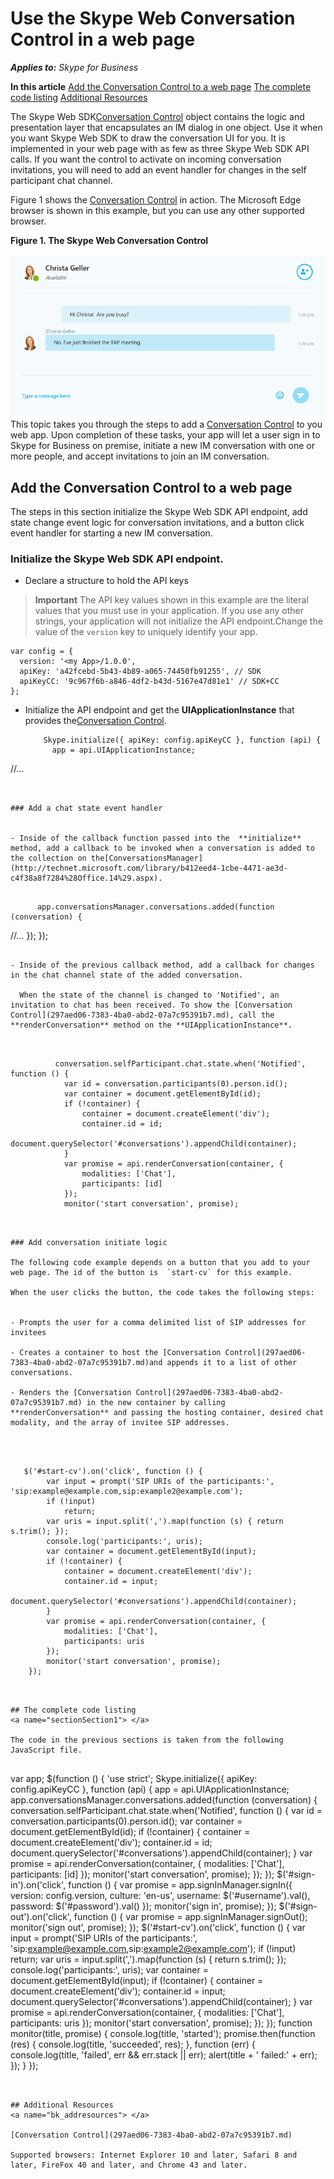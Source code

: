 
# Use the Skype Web Conversation Control in a web page

 _**Applies to:** Skype for Business_

 **In this article**
[Add the Conversation Control to a web page](#sectionSection0)
[The complete code listing](#sectionSection1)
[Additional Resources](#bk_addresources)


The Skype Web SDK[Conversation Control](297aed06-7383-4ba0-abd2-07a7c95391b7.md) object contains the logic and presentation layer that encapsulates an IM dialog in one object. Use it when you want Skype Web SDK to draw the conversation UI for you. It is implemented in your web page with as few as three Skype Web SDK API calls. If you want the control to activate on incoming conversation invitations, you will need to add an event handler for changes in the self participant chat channel.

Figure 1 shows the [Conversation Control](297aed06-7383-4ba0-abd2-07a7c95391b7.md) in action. The Microsoft Edge browser is shown in this example, but you can use any other supported browser.

**Figure 1. The Skype Web Conversation Control**


![Skype Web SDK Conversation control](images/8144ea64-e3f3-4880-9eb6-7e332fab9d4e.PNG)
This topic takes you through the steps to add a [Conversation Control](297aed06-7383-4ba0-abd2-07a7c95391b7.md) to you web app. Upon completion of these tasks, your app will let a user sign in to Skype for Business on premise, initiate a new IM conversation with one or more people, and accept invitations to join an IM conversation.

## Add the Conversation Control to a web page
<a name="sectionSection0"> </a>

The steps in this section initialize the Skype Web SDK API endpoint, add state change event logic for conversation invitations, and a button click event handler for starting a new IM conversation.


### Initialize the Skype Web SDK API endpoint.


- Declare a structure to hold the API keys
    
>**Important**  The API key values shown in this example are the literal values that you must use in your application. If you use any other strings, your application will not initialize the API endpoint.Change the value of the  `version` key to uniquely identify your app.

  ```
  var config = {
    version: '<my App>/1.0.0', 
    apiKey: 'a42fcebd-5b43-4b89-a065-74450fb91255', // SDK 
    apiKeyCC: '9c967f6b-a846-4df2-b43d-5167e47d81e1' // SDK+CC 
};

  ```

- Initialize the API endpoint and get the  **UIApplicationInstance** that provides the[Conversation Control](297aed06-7383-4ba0-abd2-07a7c95391b7.md).
    
  ```
      Skype.initialize({ apiKey: config.apiKeyCC }, function (api) {
        app = api.UIApplicationInstance;
//... 

  ```


### Add a chat state event handler


- Inside of the callback function passed into the  **initialize** method, add a callback to be invoked when a conversation is added to the collection on the[ConversationsManager](http://technet.microsoft.com/library/b412eed4-1cbe-4471-ae3d-c4f38a8f7284%28Office.14%29.aspx).
    
  ```
          app.conversationsManager.conversations.added(function (conversation) {
//...
            });
        });

  ```

- Inside of the previous callback method, add a callback for changes in the chat channel state of the added conversation.
    
    When the state of the channel is changed to 'Notified', an invitation to chat has been received. To show the [Conversation Control](297aed06-7383-4ba0-abd2-07a7c95391b7.md), call the  **renderConversation** method on the **UIApplicationInstance**.
    


  ```
              conversation.selfParticipant.chat.state.when('Notified', function () {
                var id = conversation.participants(0).person.id();
                var container = document.getElementById(id);
                if (!container) {
                    container = document.createElement('div');
                    container.id = id;
                    document.querySelector('#conversations').appendChild(container);
                }
                var promise = api.renderConversation(container, {
                    modalities: ['Chat'],
                    participants: [id]
                });
                monitor('start conversation', promise);

  ```


### Add conversation initiate logic

The following code example depends on a button that you add to your web page. The id of the button is  `start-cv` for this example.

When the user clicks the button, the code takes the following steps:


- Prompts the user for a comma delimited list of SIP addresses for invitees
    
- Creates a container to host the [Conversation Control](297aed06-7383-4ba0-abd2-07a7c95391b7.md)and appends it to a list of other conversations.
    
- Renders the [Conversation Control](297aed06-7383-4ba0-abd2-07a7c95391b7.md) in the new container by calling **renderConversation** and passing the hosting container, desired chat modality, and the array of invitee SIP addresses.
    



```
       $('#start-cv').on('click', function () {
            var input = prompt('SIP URIs of the participants:', 'sip:example@example.com,sip:example2@example.com');
            if (!input)
                return;
            var uris = input.split(',').map(function (s) { return s.trim(); });
            console.log('participants:', uris);
            var container = document.getElementById(input);
            if (!container) {
                container = document.createElement('div');
                container.id = input;
                document.querySelector('#conversations').appendChild(container);
            }
            var promise = api.renderConversation(container, {
                modalities: ['Chat'],
                participants: uris
            });
            monitor('start conversation', promise);
        });
```


## The complete code listing
<a name="sectionSection1"> </a>

The code in the previous sections is taken from the following JavaScript file.


```
var app;
$(function () {
    'use strict';
    Skype.initialize({ apiKey: config.apiKeyCC }, function (api) {
        app = api.UIApplicationInstance;
        app.conversationsManager.conversations.added(function (conversation) {
            conversation.selfParticipant.chat.state.when('Notified', function () {
                var id = conversation.participants(0).person.id();
                var container = document.getElementById(id);
                if (!container) {
                    container = document.createElement('div');
                    container.id = id;
                    document.querySelector('#conversations').appendChild(container);
                }
                var promise = api.renderConversation(container, {
                    modalities: ['Chat'],
                    participants: [id]
                });
                monitor('start conversation', promise);
            });
        });
        $('#sign-in').on('click', function () {
            var promise = app.signInManager.signIn({
                version: config.version,
                culture: 'en-us',
                username: $('#username').val(),
                password: $('#password').val()
            });
            monitor('sign in', promise);
        });
        $('#sign-out').on('click', function () {
            var promise = app.signInManager.signOut();
            monitor('sign out', promise);
        });
        $('#start-cv').on('click', function () {
            var input = prompt('SIP URIs of the participants:', 'sip:example@example.com,sip:example2@example.com');
            if (!input)
                return;
            var uris = input.split(',').map(function (s) { return s.trim(); });
            console.log('participants:', uris);
            var container = document.getElementById(input);
            if (!container) {
                container = document.createElement('div');
                container.id = input;
                document.querySelector('#conversations').appendChild(container);
            }
            var promise = api.renderConversation(container, {
                modalities: ['Chat'],
                participants: uris
            });
            monitor('start conversation', promise);
        });
    });
    function monitor(title, promise) {
        console.log(title, 'started');
        promise.then(function (res) {
            console.log(title, 'succeeded', res);
        }, function (err) {
            console.log(title, 'failed', err &amp;&amp; err.stack || err);
            alert(title + ' failed:' + err);
        });
    }
});

```


## Additional Resources
<a name="bk_addresources"> </a>

[Conversation Control](297aed06-7383-4ba0-abd2-07a7c95391b7.md)

Supported browsers: Internet Explorer 10 and later, Safari 8 and later, FireFox 40 and later, and Chrome 43 and later.

